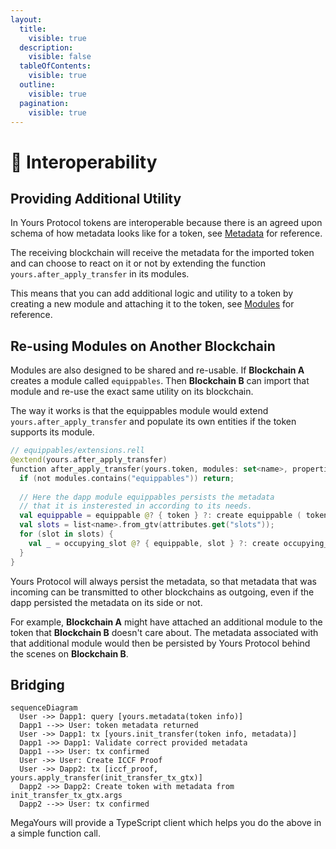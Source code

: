 ```yaml
---
layout:
  title:
    visible: true
  description:
    visible: false
  tableOfContents:
    visible: true
  outline:
    visible: true
  pagination:
    visible: true
---
```


# 🔗 Interoperability

## Providing Additional Utility

In Yours Protocol tokens are interoperable because there is an agreed upon schema of how metadata looks like for a token, see [Metadata](metadata.md) for reference.

The receiving blockchain will receive the metadata for the imported token and can choose to react on it or not by extending the function `yours.after_apply_transfer` in its modules.&#x20;

This means that you can add additional logic and utility to a token by creating a new module and attaching it to the token, see [Modules](modules/attaching-modules.md) for reference.

## Re-using Modules on Another Blockchain

Modules are also designed to be shared and re-usable. If **Blockchain A** creates a module called `equippables`. Then **Blockchain B** can import that module and re-use the exact same utility on its blockchain.

The way it works is that the equippables module would extend `yours.after_apply_transfer` and populate its own entities if the token supports its module.

```kotlin
// equippables/extensions.rell
@extend(yours.after_apply_transfer)
function after_apply_transfer(yours.token, modules: set<name>, properties: map<text, gtv>) {
  if (not modules.contains("equippables")) return;
  
  // Here the dapp module equippables persists the metadata
  // that it is insterested in according to its needs.
  val equippable = equippable @? { token } ?: create equippable ( token );
  val slots = list<name>.from_gtv(attributes.get("slots"));
  for (slot in slots) {
    val _ = occupying_slot @? { equippable, slot } ?: create occupying_slot ( equippable, slot );
  }
}
```

Yours Protocol will always persist the metadata, so that metadata that was incoming can be transmitted to other blockchains as outgoing, even if the dapp persisted the metadata on its side or not.&#x20;

For example, **Blockchain A** might have attached an additional module to the token that **Blockchain B** doesn't care about. The metadata associated with that additional module would then be persisted by Yours Protocol behind the scenes on **Blockchain B**.

## Bridging

```mermaid
sequenceDiagram
  User ->> Dapp1: query [yours.metadata(token info)]
  Dapp1 -->> User: token metadata returned
  User ->> Dapp1: tx [yours.init_transfer(token info, metadata)]
  Dapp1 ->> Dapp1: Validate correct provided metadata
  Dapp1 -->> User: tx confirmed
  User ->> User: Create ICCF Proof
  User ->> Dapp2: tx [iccf_proof, yours.apply_transfer(init_transfer_tx_gtx)]
  Dapp2 ->> Dapp2: Create token with metadata from init_transfer_tx_gtx.args
  Dapp2 -->> User: tx confirmed
```

MegaYours will provide a TypeScript client which helps you do the above in a simple function call.
